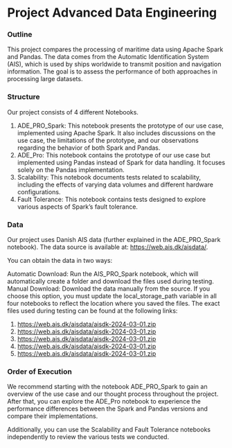 # Project Advanced Data Engineering

### Outline
This project compares the processing of maritime data using Apache Spark and Pandas. The data comes from the Automatic Identification System (AIS), which is used by ships worldwide to transmit position and navigation information. The goal is to assess the performance of both approaches in processing large datasets.

### Structure
Our project consists of 4 different Notebooks.
1. ADE_PRO_Spark: 
This notebook presents the prototype of our use case, implemented using Apache Spark. It also includes discussions on the use case, the limitations of the prototype, and our observations regarding the behavior of both Spark and Pandas.
2. ADE_Pro: 
This notebook contains the prototype of our use case but implemented using Pandas instead of Spark for data handling. It focuses solely on the Pandas implementation.
3. Scalability: 
This notebook documents tests related to scalability, including the effects of varying data volumes and different hardware configurations.
4. Fault Tolerance: 
This notebook contains tests designed to explore various aspects of Spark’s fault tolerance.

### Data
Our project uses Danish AIS data (further explained in the ADE_PRO_Spark notebook). The data source is available at: https://web.ais.dk/aisdata/.

You can obtain the data in two ways:

Automatic Download: Run the AIS_PRO_Spark notebook, which will automatically create a folder and download the files used during testing.
Manual Download: Download the data manually from the source. If you choose this option, you must update the local_storage_path variable in all four notebooks to reflect the location where you saved the files.
The exact files used during testing can be found at the following links:
1. https://web.ais.dk/aisdata/aisdk-2024-03-01.zip
2. https://web.ais.dk/aisdata/aisdk-2024-03-01.zip
3. https://web.ais.dk/aisdata/aisdk-2024-03-01.zip
4. https://web.ais.dk/aisdata/aisdk-2024-03-01.zip
5. https://web.ais.dk/aisdata/aisdk-2024-03-01.zip

### Order of Execution
We recommend starting with the notebook ADE_PRO_Spark to gain an overview of the use case and our thought process throughout the project. After that, you can explore the ADE_Pro notebook to experience the performance differences between the Spark and Pandas versions and compare their implementations.

Additionally, you can use the Scalability and Fault Tolerance notebooks independently to review the various tests we conducted.
